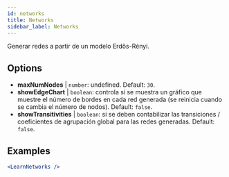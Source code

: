 ```yaml
---
id: networks
title: Networks
sidebar_label: Networks
---
```


Generar redes a partir de un modelo Erdős-Rényi.

## Options

* __maxNumNodes__ | `number`: undefined. Default: `30`.
* __showEdgeChart__ | `boolean`: controla si se muestra un gráfico que muestre el número de bordes en cada red generada (se reinicia cuando se cambia el número de nodos). Default: `false`.
* __showTransitivities__ | `boolean`: si se deben contabilizar las transiciones / coeficientes de agrupación global para las redes generadas. Default: `false`.


## Examples

```jsx live
<LearnNetworks />
```

